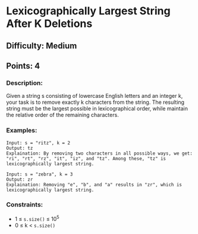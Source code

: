 # Lexicographically Largest String After K Deletions
## Difficulty: Medium
## Points: 4
### Description:
Given a string s consisting of lowercase English letters and an integer k, your task is to remove exactly k characters from the string. The resulting string must be the largest possible in lexicographical  order, while maintain the relative order of the remaining characters.
### Examples:
```
Input: s = "ritz", k = 2
Output: tz 
Explaination: By removing two characters in all possible ways, we get: "ri", "rt", "rz", "it", "iz", and "tz". Among these, "tz" is lexicographically largest string.
```
```
Input: s = "zebra", k = 3
Output: zr 
Explaination: Removing "e", "b", and "a" results in "zr", which is lexicographically largest string.
```
### Constraints:
- 1 ≤ `s.size()` ≤ 10<sup>5</sup>
- 0  ≤  k < `s.size()`